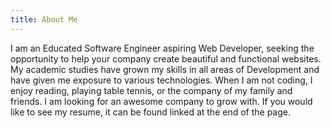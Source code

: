 ```yaml
---
title: About Me
---
```


I am an Educated Software Engineer aspiring Web Developer, seeking the opportunity to help your company create beautiful and functional websites. My academic studies have grown my skills in all areas of Development and have given me exposure to various technologies. When I am not coding, I enjoy reading, playing table tennis, or the company of my family and friends. I am looking for an awesome company to grow with. If you would like to see my resume, it can be found linked at the end of the page. 

